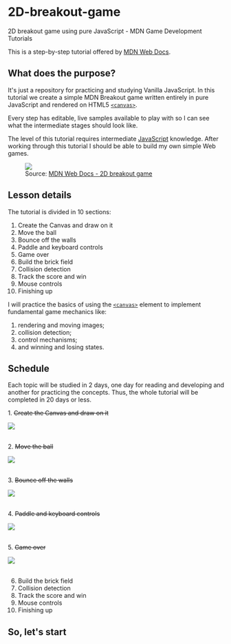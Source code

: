 # 2D-breakout-game

2D breakout game using pure JavaScript - MDN Game Development Tutorials

This is a step-by-step tutorial offered by [MDN Web Docs](https://developer.mozilla.org/en-US/).

## What does the purpose?

It's just a repository for practicing and studying Vanilla JavaScript. In this tutorial we create a simple MDN Breakout game written entirely in pure JavaScript and rendered on HTML5 [`<canvas>`](https://developer.mozilla.org/en-US/docs/Web/HTML/Element/canvas).

Every step has editable, live samples available to play with so I can see what the intermediate stages should look like.

The level of this tutorial requires intermediate [JavaScript](https://developer.mozilla.org/en-US/docs/Learn/Getting_started_with_the_web/JavaScript_basics) knowledge. After working through this tutorial I should be able to build my own simple Web games.

<figure>
<img src="https://developer.mozilla.org/en-US/docs/Games/Tutorials/2D_Breakout_game_pure_JavaScript/mdn-breakout-gameplay.png"/>

<figcaption>Source: <a href="https://developer.mozilla.org/en-US/docs/Games/Tutorials/2D_Breakout_game_pure_JavaScript">MDN Web Docs - 2D breakout game</a></figcaption>
</figure>

## Lesson details

The tutorial is divided in 10 sections:

1. Create the Canvas and draw on it
1. Move the ball
1. Bounce off the walls
1. Paddle and keyboard controls
1. Game over
1. Build the brick field
1. Collision detection
1. Track the score and win
1. Mouse controls
1. Finishing up

I will practice the basics of using the [`<canvas>`](https://developer.mozilla.org/en-US/docs/Web/HTML/Element/canvas) element to implement fundamental game mechanics like:

1. rendering and moving images;
1. collision detection;
1. control mechanisms;
1. and winning and losing states.

## Schedule

Each topic will be studied in 2 days, one day for reading and developing and another for practicing the concepts. Thus, the whole tutorial will be completed in 20 days or less.

<p> 1. <strike>Create the Canvas and draw on it</strike> </p>
<img src="figures/1.png"/>

<br>
<br>

<p> 2. <strike>Move the ball</strike> </p>
<img src="figures/2.gif"/>

<br>
<br>

<p> 3. <strike>Bounce off the walls</strike> </p>
<img src="figures/3.gif"/>

<br>
<br>

<p> 4. <strike>Paddle and keyboard controls</strike> </p>
<img src="figures/4.gif"/>

<br>
<br>

<p> 5. <strike>Game over</strike> </p>
<img src="figures/5.gif"/>

<br>
<br>

6. Build the brick field
7. Collision detection
8. Track the score and win
9. Mouse controls
10. Finishing up

<!-- <p>6. <strike>Build the brick field</strike></p>
<img src="figures/6.gif"/>

<br>
<br> -->

<!-- <p>7. <strike>Collision detection</strike></p>
<img src="figures/7.gif"/>

<br>
<br> -->

<!-- <p>8. <strike>Track the score and win</strike></p>
<img src="figures/8.gif"/>

<br>
<br> -->

<!-- <p>9. <strike>Mouse controls</strike></p>
<img src="figures/9.gif"/>

<br>
<br> -->

<!-- <p>10. <strike>Finishing up</strike></p>
<img src="figures/10.gif"/>

<br>
<br> -->

## So, let's start
